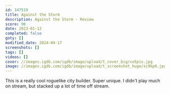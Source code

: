 ```yaml
---
id: 147519
title: Against the Storm
description: Against the Storm - Review
score: 90
date: 2023-01-12
completed: false
goty: []
modified_date: 2024-04-17
screenshots: []
tags: []
videos: []
cover: //images.igdb.com/igdb/image/upload/t_cover_big/co5pis.jpg
image: //images.igdb.com/igdb/image/upload/t_screenshot_huge/sc9kp0.jpg
---
```

This is a really cool roguelike city builder. Super unique. I didn't play much on stream, but stacked up a lot of time off stream.